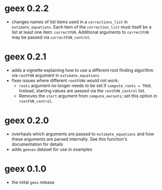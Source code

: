 # geex 0.2.2

* changes names of list items used in a `corrections_list` in `estimate_equations`. Each item of the `correction_list` must itself be a list at least one item: `correctFUN`. Additional arguments to `correctFUN` may be passed via `correctFUN_control`.

# geex 0.2.1

* adds a vignette explaining how to use a different root finding algorithm via `rootFUN` argument in `estimate_equations`
* fixes issues where different `rootFUN`s would not work:
    * `roots` argument no longer needs to be set if `compute_roots = TRUE`. Instead, starting values are passed via the `rootFUN_control` list. 
    * Removes the `start` argument from `compute_eeroots`; set this option in `rootFUN_control`.

# geex 0.2.0

* overhauls which arguments are passed to `estimate_equations` and how these arguments are parsed internally. See this function's documentation for details
* adds `geexex` dataset for use in examples

# geex 0.1.0

* the inital `geex` release
